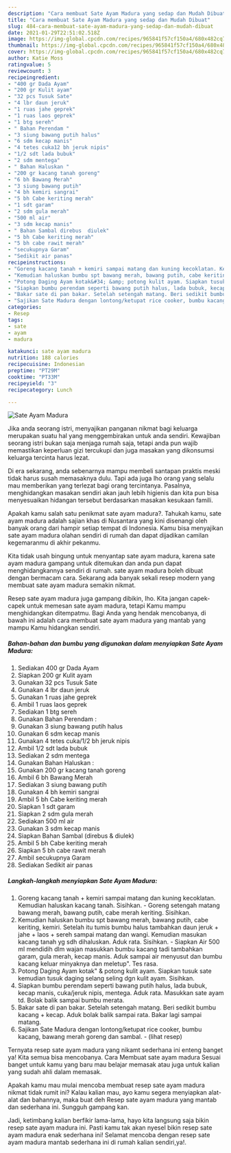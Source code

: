```yaml
---
description: "Cara membuat Sate Ayam Madura yang sedap dan Mudah Dibuat"
title: "Cara membuat Sate Ayam Madura yang sedap dan Mudah Dibuat"
slug: 484-cara-membuat-sate-ayam-madura-yang-sedap-dan-mudah-dibuat
date: 2021-01-29T22:51:02.518Z
image: https://img-global.cpcdn.com/recipes/965841f57cf150a4/680x482cq70/sate-ayam-madura-foto-resep-utama.jpg
thumbnail: https://img-global.cpcdn.com/recipes/965841f57cf150a4/680x482cq70/sate-ayam-madura-foto-resep-utama.jpg
cover: https://img-global.cpcdn.com/recipes/965841f57cf150a4/680x482cq70/sate-ayam-madura-foto-resep-utama.jpg
author: Katie Moss
ratingvalue: 5
reviewcount: 3
recipeingredient:
- "400 gr Dada Ayam"
- "200 gr Kulit ayam"
- "32 pcs Tusuk Sate"
- "4 lbr daun jeruk"
- "1 ruas jahe geprek"
- "1 ruas laos geprek"
- "1 btg sereh"
- " Bahan Perendam "
- "3 siung bawang putih halus"
- "6 sdm kecap manis"
- "4 tetes cuka12 bh jeruk nipis"
- "1/2 sdt lada bubuk"
- "2 sdm mentega"
- " Bahan Haluskan "
- "200 gr kacang tanah goreng"
- "6 bh Bawang Merah"
- "3 siung bawang putih"
- "4 bh kemiri sangrai"
- "5 bh Cabe keriting merah"
- "1 sdt garam"
- "2 sdm gula merah"
- "500 ml air"
- "3 sdm kecap manis"
- " Bahan Sambal direbus  diulek"
- "5 bh Cabe keriting merah"
- "5 bh cabe rawit merah"
- "secukupnya Garam"
- "Sedikit air panas"
recipeinstructions:
- "Goreng kacang tanah + kemiri sampai matang dan kuning kecoklatan. Kemudian haluskan kacang tanah. Sisihkan.  Goreng setengah matang bawang merah, bawang putih, cabe merah keriting. Sisihkan."
- "Kemudian haluskan bumbu spt bawang merah, bawang putih, cabe keriting, kemiri. Setelah itu tumis bumbu halus tambahkan daun jeruk + jahe + laos + sereh sampai matang dan wangi. Kemudian masukan kacang tanah yg sdh dihaluskan. Aduk rata. Sisihkan.  Siapkan Air 500 ml mendidih dlm wajan masukkan bumbu kacang tadi tambahkan garam, gula merah, kecap manis. Aduk sampai air menyusut dan bumbu kacang keluar minyaknya dan meletup&#34;. Tes rasa."
- "Potong Daging Ayam kotak&#34; &amp; potong kulit ayam. Siapkan tusuk sate kemudian tusuk daging selang seling dgn kulit ayam. Sisihkan."
- "Siapkan bumbu perendam seperti bawang putih halus, lada bubuk, kecap manis, cuka/jeruk nipis, mentega. Aduk rata. Masukkan sate ayam td. Bolak balik sampai bumbu merata."
- "Bakar sate di pan bakar. Setelah setengah matang. Beri sedikit bumbu kacang + kecap. Aduk bolak balik sampai rata. Bakar lagi sampai matang."
- "Sajikan Sate Madura dengan lontong/ketupat rice cooker, bumbu kacang, bawang merah goreng dan sambal.           (lihat resep)"
categories:
- Resep
tags:
- sate
- ayam
- madura

katakunci: sate ayam madura 
nutrition: 188 calories
recipecuisine: Indonesian
preptime: "PT29M"
cooktime: "PT33M"
recipeyield: "3"
recipecategory: Lunch

---
```



![Sate Ayam Madura](https://img-global.cpcdn.com/recipes/965841f57cf150a4/680x482cq70/sate-ayam-madura-foto-resep-utama.jpg)

Jika anda seorang istri, menyajikan panganan nikmat bagi keluarga merupakan suatu hal yang menggembirakan untuk anda sendiri. Kewajiban seorang istri bukan saja menjaga rumah saja, tetapi anda pun wajib memastikan keperluan gizi tercukupi dan juga masakan yang dikonsumsi keluarga tercinta harus lezat.

Di era  sekarang, anda sebenarnya mampu membeli santapan praktis meski tidak harus susah memasaknya dulu. Tapi ada juga lho orang yang selalu mau memberikan yang terlezat bagi orang tercintanya. Pasalnya, menghidangkan masakan sendiri akan jauh lebih higienis dan kita pun bisa menyesuaikan hidangan tersebut berdasarkan masakan kesukaan famili. 



Apakah kamu salah satu penikmat sate ayam madura?. Tahukah kamu, sate ayam madura adalah sajian khas di Nusantara yang kini disenangi oleh banyak orang dari hampir setiap tempat di Indonesia. Kamu bisa menyajikan sate ayam madura olahan sendiri di rumah dan dapat dijadikan camilan kegemaranmu di akhir pekanmu.

Kita tidak usah bingung untuk menyantap sate ayam madura, karena sate ayam madura gampang untuk ditemukan dan anda pun dapat menghidangkannya sendiri di rumah. sate ayam madura boleh dibuat dengan bermacam cara. Sekarang ada banyak sekali resep modern yang membuat sate ayam madura semakin nikmat.

Resep sate ayam madura juga gampang dibikin, lho. Kita jangan capek-capek untuk memesan sate ayam madura, tetapi Kamu mampu menghidangkan ditempatmu. Bagi Anda yang hendak mencobanya, di bawah ini adalah cara membuat sate ayam madura yang mantab yang mampu Kamu hidangkan sendiri.

<!--inarticleads1-->

##### Bahan-bahan dan bumbu yang digunakan dalam menyiapkan Sate Ayam Madura:

1. Sediakan 400 gr Dada Ayam
1. Siapkan 200 gr Kulit ayam
1. Gunakan 32 pcs Tusuk Sate
1. Gunakan 4 lbr daun jeruk
1. Gunakan 1 ruas jahe geprek
1. Ambil 1 ruas laos geprek
1. Sediakan 1 btg sereh
1. Gunakan  Bahan Perendam :
1. Gunakan 3 siung bawang putih halus
1. Gunakan 6 sdm kecap manis
1. Gunakan 4 tetes cuka/1/2 bh jeruk nipis
1. Ambil 1/2 sdt lada bubuk
1. Sediakan 2 sdm mentega
1. Gunakan  Bahan Haluskan :
1. Gunakan 200 gr kacang tanah goreng
1. Ambil 6 bh Bawang Merah
1. Sediakan 3 siung bawang putih
1. Gunakan 4 bh kemiri sangrai
1. Ambil 5 bh Cabe keriting merah
1. Siapkan 1 sdt garam
1. Siapkan 2 sdm gula merah
1. Sediakan 500 ml air
1. Gunakan 3 sdm kecap manis
1. Siapkan  Bahan Sambal (direbus &amp; diulek)
1. Ambil 5 bh Cabe keriting merah
1. Siapkan 5 bh cabe rawit merah
1. Ambil secukupnya Garam
1. Sediakan Sedikit air panas




<!--inarticleads2-->

##### Langkah-langkah menyiapkan Sate Ayam Madura:

1. Goreng kacang tanah + kemiri sampai matang dan kuning kecoklatan. Kemudian haluskan kacang tanah. Sisihkan.  - Goreng setengah matang bawang merah, bawang putih, cabe merah keriting. Sisihkan.
1. Kemudian haluskan bumbu spt bawang merah, bawang putih, cabe keriting, kemiri. Setelah itu tumis bumbu halus tambahkan daun jeruk + jahe + laos + sereh sampai matang dan wangi. Kemudian masukan kacang tanah yg sdh dihaluskan. Aduk rata. Sisihkan.  - Siapkan Air 500 ml mendidih dlm wajan masukkan bumbu kacang tadi tambahkan garam, gula merah, kecap manis. Aduk sampai air menyusut dan bumbu kacang keluar minyaknya dan meletup&#34;. Tes rasa.
1. Potong Daging Ayam kotak&#34; &amp; potong kulit ayam. Siapkan tusuk sate kemudian tusuk daging selang seling dgn kulit ayam. Sisihkan.
1. Siapkan bumbu perendam seperti bawang putih halus, lada bubuk, kecap manis, cuka/jeruk nipis, mentega. Aduk rata. Masukkan sate ayam td. Bolak balik sampai bumbu merata.
1. Bakar sate di pan bakar. Setelah setengah matang. Beri sedikit bumbu kacang + kecap. Aduk bolak balik sampai rata. Bakar lagi sampai matang.
1. Sajikan Sate Madura dengan lontong/ketupat rice cooker, bumbu kacang, bawang merah goreng dan sambal. -           (lihat resep)




Ternyata resep sate ayam madura yang nikamt sederhana ini enteng banget ya! Kita semua bisa mencobanya. Cara Membuat sate ayam madura Sesuai banget untuk kamu yang baru mau belajar memasak atau juga untuk kalian yang sudah ahli dalam memasak.

Apakah kamu mau mulai mencoba membuat resep sate ayam madura nikmat tidak rumit ini? Kalau kalian mau, ayo kamu segera menyiapkan alat-alat dan bahannya, maka buat deh Resep sate ayam madura yang mantab dan sederhana ini. Sungguh gampang kan. 

Jadi, ketimbang kalian berfikir lama-lama, hayo kita langsung saja bikin resep sate ayam madura ini. Pasti kamu tak akan nyesel bikin resep sate ayam madura enak sederhana ini! Selamat mencoba dengan resep sate ayam madura mantab sederhana ini di rumah kalian sendiri,ya!.

